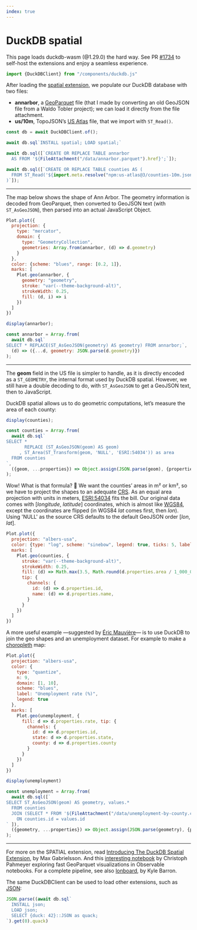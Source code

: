 ```yaml
---
index: true
---
```


# DuckDB spatial

<div class="warning">

This page loads duckdb-wasm (@1.29.0) the hard way. See PR [#1734](https://github.com/observablehq/framework/pull/1734) to self-host the extensions and enjoy a seamless experience.

</div>

```js echo
import {DuckDBClient} from "/components/duckdb.js"
```

After loading the [spatial extension](https://duckdb.org/docs/extensions/spatial.html), we populate our DuckDB database with two files:

- **annarbor**, a [GeoParquet](https://geoparquet.org/) file (that I made by converting an old GeoJSON file from a Waldo Tobler project); we can load it directly from the file attachment.
- **us/10m**, TopoJSON’s [US Atlas](https://github.com/topojson/us-atlas) file, that we import with `ST_Read()`.

```js echo
const db = await DuckDBClient.of();

await db.sql`INSTALL spatial; LOAD spatial;`

await db.sql([`CREATE OR REPLACE TABLE annarbor
  AS FROM '${FileAttachment("/data/annarbor.parquet").href}';`]);

await db.sql([`CREATE OR REPLACE TABLE counties AS (
  FROM ST_Read('${import.meta.resolve("npm:us-atlas@3/counties-10m.json")}')
)`]);
```

---

The map below shows the shape of Ann Arbor. The geometry information is decoded from GeoParquet, then converted to GeoJSON text (with `ST_AsGeoJSON`), then parsed into an actual JavaScript Object.

```js echo
Plot.plot({
  projection: {
    type: "mercator",
    domain: {
      type: "GeometryCollection",
      geometries: Array.from(annarbor, (d) => d.geometry)
    }
  },
  color: {scheme: "blues", range: [0.2, 1]},
  marks: [
    Plot.geo(annarbor, {
      geometry: "geometry",
      stroke: "var(--theme-background-alt)",
      strokeWidth: 0.25,
      fill: (d, i) => i
    })
  ]
})
```

```js
display(annarbor);
```

```js echo
const annarbor = Array.from(
  await db.sql`
SELECT * REPLACE(ST_AsGeoJSON(geometry) AS geometry) FROM annarbor;`,
  (d) => ({...d, geometry: JSON.parse(d.geometry)})
);
```

---

The **geom** field in the US file is simpler to handle, as it is directly encoded as a `ST_GEOMETRY`, the internal format used by DuckDB spatial. However, we still have a double decoding to do, with `ST_AsGeoJSON` to get a GeoJSON text, then to JavaScript.

DuckDB spatial allows us to do geometric computations, let’s measure the area of each county:

```js
display(counties);
```

```js echo
const counties = Array.from(
  await db.sql`
SELECT *
       REPLACE (ST_AsGeoJSON(geom) AS geom)
     , ST_Area(ST_Transform(geom, 'NULL', 'ESRI:54034')) as area
  FROM counties
`,
  ({geom, ...properties}) => Object.assign(JSON.parse(geom), {properties})
);
```

Wow! What is that formula? 🤯 We want the counties’ areas in m² or km², so we have to project the shapes to an adequate [CRS](https://en.wikipedia.org/wiki/Spatial_reference_system). As an equal area projection with units in meters, [ESRI:54034](https://epsg.io/54034) fits the bill. Our original data comes with [*longitude*, *latitude*] coordinates, which is almost like [WGS84](https://fr.wikipedia.org/wiki/WGS_84), except the coordinates are flipped (in WGS84 _lat_ comes first, then _lon_). Using 'NULL' as the source CRS defaults to the default GeoJSON order [*lon*, *lat*].

```js echo
Plot.plot({
  projection: "albers-usa",
  color: {type: "log", scheme: "sinebow", legend: true, ticks: 5, label: "County area (km²)"},
  marks: [
    Plot.geo(counties, {
      stroke: "var(--theme-background-alt)",
      strokeWidth: 0.25,
      fill: (d) => Math.max(3.5, Math.round(d.properties.area / 1_000_000)),
      tip: {
        channels: {
          id: (d) => d.properties.id,
          name: (d) => d.properties.name,
        }
      }
    })
  ]
})
```

A more useful example —suggested by [Éric Mauvière](https://observablehq.com/user/@ericmauviere)— is to use DuckDB to join the geo shapes and an unemployment dataset. For example to make a [choropleth](/plot/choropleth) map:

```js echo
Plot.plot({
  projection: "albers-usa",
  color: {
    type: "quantize",
    n: 9,
    domain: [1, 10],
    scheme: "blues",
    label: "Unemployment rate (%)",
    legend: true
  },
  marks: [
    Plot.geo(unemployment, {
      fill: d => d.properties.rate, tip: {
        channels: {
          id: d => d.properties.id,
          state: d => d.properties.state,
          county: d => d.properties.county
        }
      }
    })
  ]
})
```

```js
display(unemployment)
```

```js echo
const unemployment = Array.from(
  await db.sql([`
SELECT ST_AsGeoJSON(geom) AS geometry, values.*
  FROM counties
  JOIN (SELECT * FROM '${FileAttachment("/data/unemployment-by-county.csv").href}') AS values
    ON counties.id = values.id
` ]),
  ({geometry, ...properties}) => Object.assign(JSON.parse(geometry), {properties})
);
```

---

For more on the SPATIAL extension, read [Introducing The DuckDB Spatial Extension](https://duckdb.org/2023/04/28/spatial.html), by Max Gabrielsson. And this [interesting notebook](https://observablehq.com/@chrispahm/prototyping-geoparquet-geos-in-webassembly) by Christoph Pahmeyer exploring fast GeoParquet visualizations in Observable notebooks. For a complete pipeline, see also [lonboard](https://developmentseed.org/blog/2023-10-23-lonboard), by Kyle Barron.

<div class=note>

The same DuckDBClient can be used to load other extensions, such as [JSON](https://duckdb.org/docs/extensions/json.html):

```js echo
JSON.parse((await db.sql`
  INSTALL json;
  LOAD json;
  SELECT {duck: 42}::JSON as quack;
`).get(0).quack)
```

</div>
